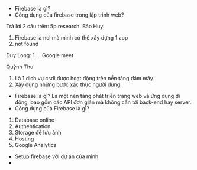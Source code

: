 - Firebase là gì?
- Công dụng của firebase trong lập trình web?

Trả lời 2 câu trên: 5p research.
Bảo Huy:

1. Firebase là nơi mà mình có thể xây dựng 1 app
2. not found

Duy Long:
1.... Google meet

Quỳnh Thư

1. Là 1 dịch vụ csdl được hoạt động trên nền tảng đám mây
2. Xây dụng những bước xác thực người dùng

- Firebase là gì? Là một nền tảng phát triển trang web và ứng dụng di động, bao gồm các API đơn giản mà không cần tới back-end hay server.
- Công dụng của Firebase là gì?

1. Database online
2. Authentication
3. Storage để lưu ảnh
4. Hosting
5. Google Analytics

- Setup firebase với dự án của mình
-
